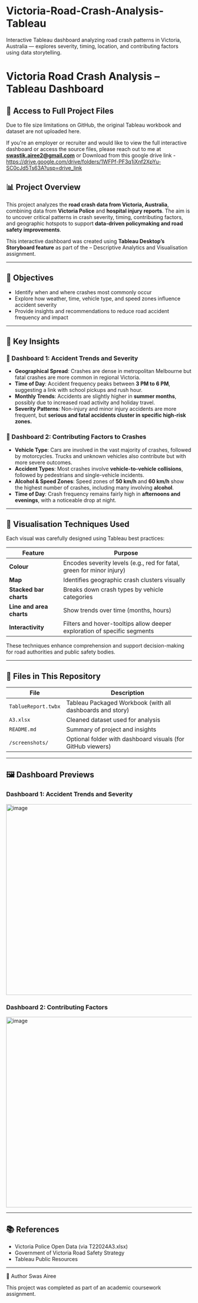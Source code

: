 # Victoria-Road-Crash-Analysis-Tableau
Interactive Tableau dashboard analyzing road crash patterns in Victoria, Australia — explores severity, timing, location, and contributing factors using data storytelling.

# Victoria Road Crash Analysis – Tableau Dashboard

## 🔗 Access to Full Project Files

Due to file size limitations on GitHub, the original Tableau workbook and dataset are not uploaded here.

If you're an employer or recruiter and would like to view the full interactive dashboard or access the source files, please reach out to me at **swastik.airee2@gmail.com** 
or Download from this google drive link - https://drive.google.com/drive/folders/1WFPf-PF3q1iXnf2XpYu-SC0cJd5Ts63A?usp=drive_link




## 📊 Project Overview
This project analyzes the **road crash data from Victoria, Australia**, combining data from **Victoria Police** and **hospital injury reports**. The aim is to uncover critical patterns in crash severity, timing, contributing factors, and geographic hotspots to support **data-driven policymaking and road safety improvements**.

This interactive dashboard was created using **Tableau Desktop’s Storyboard feature** as part of the – Descriptive Analytics and Visualisation assignment.

---

## 🎯 Objectives
- Identify when and where crashes most commonly occur
- Explore how weather, time, vehicle type, and speed zones influence accident severity
- Provide insights and recommendations to reduce road accident frequency and impact

---

## 🧠 Key Insights

### 🔹 Dashboard 1: Accident Trends and Severity
- **Geographical Spread**: Crashes are dense in metropolitan Melbourne but fatal crashes are more common in regional Victoria.
- **Time of Day**: Accident frequency peaks between **3 PM to 6 PM**, suggesting a link with school pickups and rush hour.
- **Monthly Trends**: Accidents are slightly higher in **summer months**, possibly due to increased road activity and holiday travel.
- **Severity Patterns**: Non-injury and minor injury accidents are more frequent, but **serious and fatal accidents cluster in specific high-risk zones.**

### 🔹 Dashboard 2: Contributing Factors to Crashes
- **Vehicle Type**: Cars are involved in the vast majority of crashes, followed by motorcycles. Trucks and unknown vehicles also contribute but with more severe outcomes.
- **Accident Types**: Most crashes involve **vehicle-to-vehicle collisions**, followed by pedestrians and single-vehicle incidents.
- **Alcohol & Speed Zones**: Speed zones of **50 km/h** and **60 km/h** show the highest number of crashes, including many involving **alcohol**.
- **Time of Day**: Crash frequency remains fairly high in **afternoons and evenings**, with a noticeable drop at night.

---

## 📌 Visualisation Techniques Used

Each visual was carefully designed using Tableau best practices:

| Feature | Purpose |
|--------|---------|
| **Colour** | Encodes severity levels (e.g., red for fatal, green for minor injury) |
| **Map** | Identifies geographic crash clusters visually |
| **Stacked bar charts** | Breaks down crash types by vehicle categories |
| **Line and area charts** | Show trends over time (months, hours) |
| **Interactivity** | Filters and hover-tooltips allow deeper exploration of specific segments |

These techniques enhance comprehension and support decision-making for road authorities and public safety bodies.

---

## 📁 Files in This Repository

| File | Description |
|------|-------------|
| `TablueReport.twbx` | Tableau Packaged Workbook (with all dashboards and story) |
| `A3.xlsx` | Cleaned dataset used for analysis |
| `README.md` | Summary of project and insights |
| `/screenshots/` | Optional folder with dashboard visuals (for GitHub viewers)

---

## 🖼️ Dashboard Previews

### Dashboard 1: Accident Trends and Severity
<img width="602" height="516" alt="image" src="https://github.com/user-attachments/assets/eba1ff1a-8432-4b39-af72-8a56bd3580b6" />


### Dashboard 2: Contributing Factors
<img width="605" height="515" alt="image" src="https://github.com/user-attachments/assets/b28eb996-0712-4436-a553-d1f08918572e" />


---


## 📚 References
- Victoria Police Open Data (via T22024A3.xlsx)
- Government of Victoria Road Safety Strategy
- Tableau Public Resources

---

👤 Author
Swas Airee

This project was completed as part of an academic coursework assignment.
